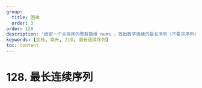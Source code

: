 ```yaml
---
group:
  title: 困难
  order: 3
order: 128
description: '给定一个未排序的整数数组 nums ，找出数字连续的最长序列（不要求序列元素在原数组中连续）的长度。'
keywords: [全栈, 紫升, 力扣, 最长连续序列]
toc: content
---
```


# 128. 最长连续序列
